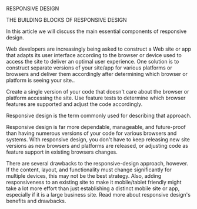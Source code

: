 RESPONSIVE DESIGN

THE BUILDING BLOCKS OF RESPONSIVE DESIGN

In this article we will discuss the main essential components of responsive design.

Web developers are increasingly being asked to construct a Web site or app that adapts its user interface according to the browser or device used to access the site to deliver an optimal user experience. One solution is to construct separate versions of your site/app for various platforms or browsers and deliver them accordingly after determining which browser or platform is seeing your site..

Create a single version of your code that doesn't care about the browser or platform accessing the site. Use feature tests to determine which browser features are supported and adjust the code accordingly.

Responsive design is the term commonly used for describing that approach.

Responsive design is far more dependable, manageable, and future-proof than having numerous versions of your code for various browsers and systems. With responsive design, you don't have to keep releasing new site versions as new browsers and platforms are released, or adjusting code as feature support in existing browsers changes.

There are several drawbacks to the responsive-design approach, however. If the content, layout, and functionality must change significantly for multiple devices, this may not be the best strategy. Also, adding responsiveness to an existing site to make it mobile/tablet friendly might take a lot more effort than just establishing a distinct mobile site or app, especially if it is a large business site. Read more about responsive design's benefits and drawbacks.

